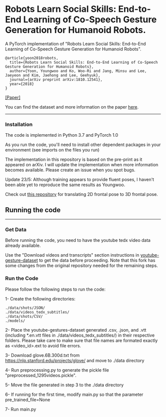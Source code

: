 # Robots Learn Social Skills: End-to-End Learning of Co-Speech Gesture Generation for Humanoid Robots.
A PyTorch implementation of "Robots Learn Social Skills: End-to-End Learning of Co-Speech Gesture Generation for Humanoid Robots". 

    @article{yoon2018robots,
      title={Robots Learn Social Skills: End-to-End Learning of Co-Speech Gesture Generation for Humanoid Robots},
      author={Yoon, Youngwoo and Ko, Woo-Ri and Jang, Minsu and Lee, Jaeyeon and Kim, Jaehong and Lee, Geehyuk},
      journal={arXiv preprint arXiv:1810.12541},
      year={2018}
    }
[[Paper]](https://arxiv.org/pdf/1810.12541.pdf)

You can find the dataset and more information on the paper [here](https://sites.google.com/view/youngwoo-yoon/projects/co-speech-gesture-generation).

----
### Installation
The code is implemented in Python 3.7 and PyTorch 1.0

As you run the code, you'll need to install other dependent packages in your environment (see imports on the files you run)

The implementation in this repository is based on the pre-print as it appeared on arXiv. I will update the implementation when more information becomes available. Please create an issue when you spot bugs. 

Update 23/5: Although training appears to provide fluent poses, I haven't been able yet to reproduce the same results as Youngwoo.

Check out [this repository](https://github.com/pieterwolfert/2d_to_3d_human_pose_converter) for translating 2D frontal pose to 3D frontal pose.

## Running the code
----

### Get Data
Before running the code, you need to have the youtube tedx video data already available.

Use the "Download videos and transcripts" section instructions in [youtube-gesture-dataset](https://github.com/isibord/youtube-gesture-dataset) to get the data before proceeding. 
Note that this fork has some changes from the original repository needed for the remaining steps.

### Run the Code
Please follow the following steps to run the code:

1- Create the following directories:

	./data/shots/JSON/
	./data/videos_tedx_subtitles/
	./data/shots/CSV/
	./models/

2- Place the youtube-gestures-dataset generated .csv, .json, and .vtt (including *.en.vtt files in ./data/videos_tedx_subtitles/) in their respective folders. Please take care to make sure that file names are formated exactly as <video_id>.ext to avoid file errors.

3- Download glove.6B.300d.txt from https://nlp.stanford.edu/projects/glove/ and move to ./data directory

4- Run preprocessing.py to generate the pickle file "preprocessed_1295videos.pickle".

5- Move the file generated in step 3 to the ./data directory

6- If running for the first time, modify main.py so that the parameter pre_trained_file=None

7- Run main.py
